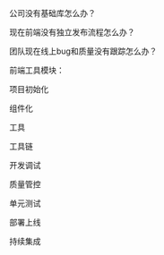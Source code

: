 公司没有基础库怎么办？

现在前端没有独立发布流程怎么办？

团队现在线上bug和质量没有跟踪怎么办？

前端工具模块：

项目初始化

组件化

工具

工具链

开发调试

质量管控

单元测试

部署上线

持续集成
